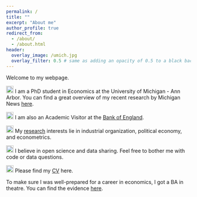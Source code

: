 ```yaml
---
permalink: /
title: ""
excerpt: "About me"
author_profile: true
redirect_from: 
  - /about/
  - /about.html
header:
  overlay_image: /umich.jpg
  overlay_filter: 0.5 # same as adding an opacity of 0.5 to a black background
---
```


Welcome to my webpage. 

<img src="/images/favicon.ico" alt="drawing" width="20"/> I am a PhD student in Economics at the University of Michigan - Ann Arbor. You can find a great overview of my recent research by Michigan News [here](https://news.umich.edu/u-m-economic-expert-others-find-views-on-politics-science-have-driven-public-response-to-pandemic/).

<img src="/images/favicon.ico" alt="drawing" width="20"/> I am also an Academic Visitor at the [Bank of England](https://www.bankofengland.co.uk/).

<img src="/images/favicon.ico" alt="drawing" width="20"/>  My [research](https://davidvandijcke.github.io/research) interests lie in industrial organization, political economy, and econometrics.

<img src="/images/favicon.ico" alt="drawing" width="20"/>  I believe in open science and data sharing. Feel free to bother me with code or data questions.

<img src="/images/favicon.ico" alt="drawing" width="20"/>  Please find my [CV](https://davidvandijcke.github.io/cv) here. 


To make sure I was well-prepared for a career in economics, I got a BA in theatre. You can find the evidence [here](https://davidvandijcke.github.io/performing-arts). 
